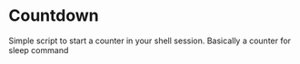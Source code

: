 # Countdown
Simple script to start a counter in your shell session. Basically a counter for sleep command
